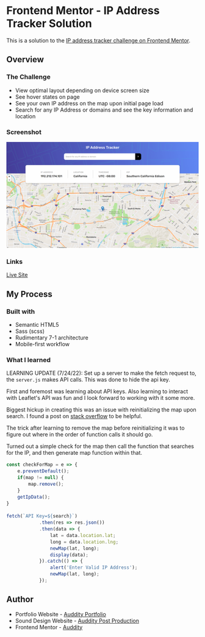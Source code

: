 # Frontend Mentor - IP Address Tracker Solution

This is a solution to the [IP address tracker challenge on Frontend Mentor](https://www.frontendmentor.io/challenges/ip-address-tracker-I8-0yYAH0).

## Overview

### The Challenge
- View optimal layout depending on device screen size
- See hover states on page
- See your own IP address on the map upon initial page load
- Search for any IP Address or domains and see the key information and location

### Screenshot
![](./images/IPAddressMap.png)

### Links
 [Live Site](https://fem-ip-address-tracker-roan.vercel.app/)

 ## My Process

 ### Built with
 - Semantic HTML5
 - Sass (scss)
 - Rudimentary 7-1 architecture
 - Mobile-first workflow

 ### What I learned

 LEARNING UPDATE (7/24/22):  Set up a server to make the fetch request to, the `server.js` makes API calls.  This was done to hide the api key.
 
 First and foremost was learning about API keys.  Also learning to interact with Leaflet's API was fun and I look forward to working with it some more.

 Biggest hickup in creating this was an issue with reinitializing the map upon search.  I found a post on [stack overflow](https://stackoverflow.com/questions/19186428/refresh-leaflet-map-map-container-is-already-initialized) to be helpful.

 The trick after learning to remove the map before reinitializing it was to figure out where in the order of function calls it should go.  

 Turned out a simple check for the map then call the function that searches for the IP, and then generate map function within that.

```js
const checkForMap = e => {
    e.preventDefault();
    if(map != null) {
        map.remove();
    } 
    getIpData();
}

fetch(`API Key=${search}`)
            .then(res => res.json())
            .then(data => {
                lat = data.location.lat;
                long = data.location.lng;
                newMap(lat, long);
                display(data);
            }).catch(() => {
                alert('Enter Valid IP Address');
                newMap(lat, long);
            });
 ```

 ## Author

 - Portfolio Website - [Auddity Portfolio](https://auddity.netlify.app/)
 - Sound Design Website - [Auddity Post Production](https://www.auddityllc.com/)
 - Frontend Mentor - [Auddity](https://www.frontendmentor.io/profile/Auddity)
